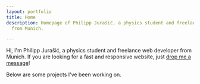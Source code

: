 ```yaml
---
layout: portfolio
title: Home
description: Homepage of Philipp Jurašić, a physics student and freelance web developer
  from Munich.

---
```

Hi, I'm Philipp Jurašić, a physics student and freelance web developer from Munich. If you are looking for a fast and responsive website, just [drop me a message](/about#contact "contact form")!

Below are some projects I've been working on.